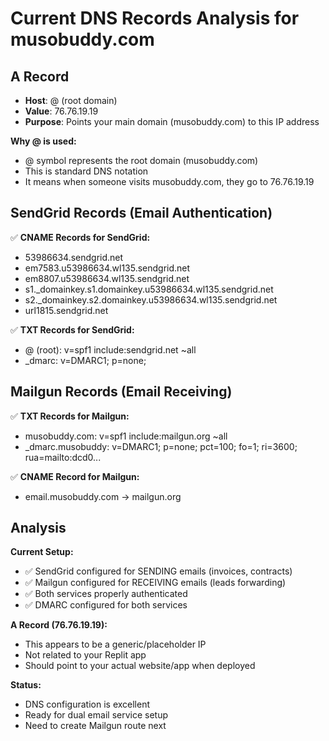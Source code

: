 # Current DNS Records Analysis for musobuddy.com

## A Record
- **Host**: @ (root domain)
- **Value**: 76.76.19.19
- **Purpose**: Points your main domain (musobuddy.com) to this IP address

**Why @ is used:**
- @ symbol represents the root domain (musobuddy.com)
- This is standard DNS notation
- It means when someone visits musobuddy.com, they go to 76.76.19.19

## SendGrid Records (Email Authentication)
✅ **CNAME Records for SendGrid:**
- 53986634.sendgrid.net
- em7583.u53986634.wl135.sendgrid.net
- em8807.u53986634.wl135.sendgrid.net
- s1._domainkey.s1.domainkey.u53986634.wl135.sendgrid.net
- s2._domainkey.s2.domainkey.u53986634.wl135.sendgrid.net
- url1815.sendgrid.net

✅ **TXT Records for SendGrid:**
- @ (root): v=spf1 include:sendgrid.net ~all
- _dmarc: v=DMARC1; p=none;

## Mailgun Records (Email Receiving)
✅ **TXT Records for Mailgun:**
- musobuddy.com: v=spf1 include:mailgun.org ~all
- _dmarc.musobuddy: v=DMARC1; p=none; pct=100; fo=1; ri=3600; rua=mailto:dcd0...

✅ **CNAME Record for Mailgun:**
- email.musobuddy.com → mailgun.org

## Analysis
**Current Setup:**
- ✅ SendGrid configured for SENDING emails (invoices, contracts)
- ✅ Mailgun configured for RECEIVING emails (leads forwarding)
- ✅ Both services properly authenticated
- ✅ DMARC configured for both services

**A Record (76.76.19.19):**
- This appears to be a generic/placeholder IP
- Not related to your Replit app
- Should point to your actual website/app when deployed

**Status:** 
- DNS configuration is excellent
- Ready for dual email service setup
- Need to create Mailgun route next